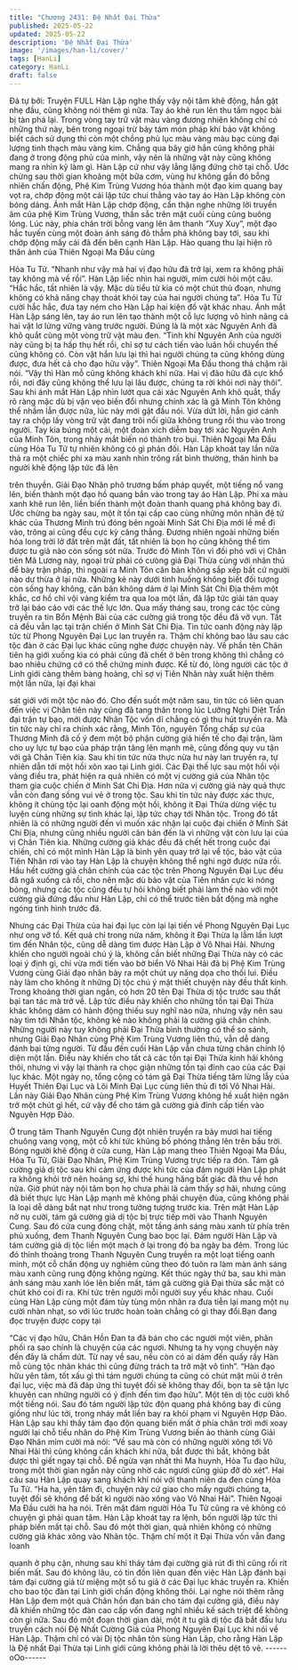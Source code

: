 ```yaml
---
title: "Chương 2431: Đệ Nhất Đại Thừa"
published: 2025-05-22
updated: 2025-05-22
description: 'Đệ Nhất Đại Thừa'
image: '/images/han-li/cover/'
tags: [HanLi]
category: HanLi
draft: false
---
```


Đả tự bởi: Truyện FULL
Hàn Lập nghe thấy vậy nội tâm khẽ động, hắn gật nhẹ đầu, cũng
không nói thêm gì nữa. Tay áo khẽ run lên thu tấm ngọc bài bị tàn
phá lại.
Trong vòng tay trữ vật màu vàng đương nhiên không chỉ có
những thứ này, bên trong ngoại trừ bảy tám món pháp khí bảo vật
không biết cách sử dụng thì còn một chồng phù lục màu vàng
màu bạc cùng đại lượng tinh thạch màu vàng kim.
Chẳng qua bây giờ hắn cũng không phải đang ở trong động phủ
của mình, vậy nên là những vật này cũng không mang ra nhìn kỹ
làm gì.
Hàn Lập cứ như vậy lẳng lặng đứng chờ tại chỗ.
Ước chừng sau thời gian khoảng một bữa cơm, vùng hư không
gần đó bỗng nhiên chấn động, Phệ Kim Trùng Vương hóa thành
một đạo kim quang bay vọt ra, chớp động một cái lập tức chui
thẳng vào tay áo Hàn Lập không còn bóng dáng.
Ánh mắt Hàn Lập chớp động, cẩn thận nghe những lời truyền âm
của phệ Kim Trùng Vương, thần sắc trên mặt cuối cùng cũng
buông lỏng.
Lúc này, phía chân trời bỗng vang lên âm thanh “Xuy Xuy”, một
đạo hắc tuyến cùng một đoàn ánh sáng đỏ thẫm phá không bay
tới, sau khi chớp động mấy cái đã đến bên cạnh Hàn Lập.
Hào quang thu lại hiện rõ thân ảnh của Thiên Ngoại Ma Đầu cùng

Hỏa Tu Tử.
“Nhanh như vậy mà hai vị đạo hữu đã trở lại, xem ra không phải
tay không mà về rồi”. Hàn Lập liếc nhìn hai người, mỉm cười hỏi
một câu.
“Hắc hắc, tất nhiên là vậy. Mặc dù tiểu tử kia có một chút thủ
đoạn, nhưng không có khả năng chạy thoát khỏi tay của hai
người chúng ta”. Hỏa Tu Tử cười hắc hắc, đưa tay ném cho Hàn
Lập hai kiện đồ vật khác nhau.
Ánh mắt Hàn Lập sáng lên, tay áo run lên tạo thành một cỗ lực
lượng vô hình nâng cả hai vật lơ lửng vững vàng trước người.
Đúng là là một xác Nguyên Anh đã khô quắt cùng một vòng trữ
vật màu đen.
“Tinh khí Nguyên Anh của người này cũng bị ta hấp thụ hết rồi,
chỉ sợ tư cách tiến vào luân hồi chuyển thế cũng không có. Còn
vật hắn lưu lại thì hai người chúng ta cũng không dùng được, đưa
hết cả cho đạo hữu vậy”. Thiên Ngoại Ma Đầu thong thả chậm rãi
nói.
“Vậy thì Hàn mỗ cũng không khách khí nữa. Hai vị đão hữu đã
cực khổ rồi, nơi đây cũng không thể lưu lại lâu được, chúng ta rời
khỏi nơi này thôi”. Sau khi ánh mắt Hàn Lập nhìn lướt qua cái xác
Nguyên Anh khô quắt, thấy rõ ràng mặc dù bị vặn vẹo biến đổi
nhưng chính xác là gã Minh Tôn không thể nhầm lẫn được nữa,
lúc này mới gật đầu nói.
Vừa dứt lời, hắn giơ cánh tay ra chộp lấy vòng trữ vật đang trôi
nổi giữa không trung rồi thu vào trong người. Tay kia búng một
cái, một đoàn xích diễm bay tới xác Nguyên Anh của Minh Tôn,
trong nháy mắt biến nó thành tro bụi.
Thiên Ngoại Ma Đầu cùng Hỏa Tu Tử tự nhiên không có gì phản
đối.
Hàn Lập khoát tay lần nữa thả ra một chiếc phi xa màu xanh nhìn
trông rất bình thường, thân hình ba người khẽ động lập tức đã lên

trên thuyền.
Giải Đạo Nhân phô trương bấm pháp quyết, một tiếng nổ vang
lên, biến thành một đạo hồ quang bắn vào trong tay áo Hàn Lập.
Phi xa màu xanh khẽ run lên, liền biến thành một đoàn thanh
quang phá không bay đi.
Ước chừng ba ngày sau, một ít tồn tại cấp cao cùng những môn
nhân đệ tử khác của Thương Minh trú đóng bên ngoài Minh Sát
Chi Địa mới lề mề đi vào, trông ai cũng đều cực kỳ căng thẳng.
Đương nhiên ngoài những biến hóa long trời lở đất trên mặt đất,
tất nhiên là bọn họ cũng không thể tìm được tu giả nào còn sống
sót nữa.
Trước đó Minh Tôn vì đối phó với vị Chân tiên Mã Lương này,
ngoại trừ phải có cưòng giả Đại Thừa cùng với nhân thủ để bày
trận pháp, thì ngoài ra Minh Tôn căn bản không sắp xếp bất cứ
người nào dư thừa ở lại nữa.
Những kẻ này dưới tình huống không biết đối tượng còn sống
hay không, căn bản không dám ở lại Minh Sát Chi Địa thêm một
khắc, cơ hồ chỉ vội vàng kiểm tra qua loa một lần, đã lập tức giải
tán quay trở lại báo cáo với các thế lực lớn.
Qua mấy tháng sau, trong các tộc cũng truyền ra tin Bổn Mệnh
Bài của các cường giả trong tộc đều đã vỡ vụn. Tất cả đều vẫn
lạc tại trận chiến ở Minh Sát Chi Địa.
Tin tức oanh động này lập tức từ Phong Nguyên Đại Lục lan
truyền ra. Thậm chí không bao lâu sau các tộc đàn ở các Đại lục
khác cũng nghe được chuyện này.
Về phần tên Chân tiên hạ giới xuống kia có phải cũng đã chết ở
bên trong không thì chẳng có bao nhiêu chứng cớ có thể chứng
minh được.
Kể từ đó, lòng người các tộc ở Linh giới càng thêm bàng hoàng,
chỉ sợ vị Tiên Nhân này xuất hiện thêm một lần nữa, lại đại khai

sát giới với một tộc nào đó.
Cho đến suốt một năm sau, tin tức có liên quan đến việc vị Chân
tiên này cũng đã tang thân trong lúc Lưỡng Nghi Diệt Trần đại
trận tự bạo, mới được Nhân Tộc vốn dĩ chẳng có gì thu hút truyền
ra.
Mà tin tức này chỉ ra chính xác rằng, Minh Tôn, nguyên Tổng
chấp sự của Thương Minh đã cố ý đem một bộ phận cường giả
hiến tế cho đại trận, làm cho uy lực tự bạo của pháp trận tăng lên
mạnh mẽ, cũng đồng quy vu tận với gã Chân Tiên kia.
Sau khi tin tức nửa thực nửa hư này lan truyền ra, tự nhiên dẫn
tới một hồi xôn xao tại Linh giới.
Các Đại thế lực sau một hồi vội vàng điều tra, phát hiện ra quả
nhiên có một vị cường giả của Nhân tộc tham gia cuộc chiến ở
Minh Sát Chi Địa. Hơn nữa vị cường giả này quả thực vẫn còn
đang sống vui vẻ ở trong tộc.
Sau khi tin tức này được xác thực, không ít chủng tộc lại oanh
động một hồi, không ít Đại Thừa dừng việc tu luyện cùng những
sự tình khác lại, lập tức chạy tới Nhân tộc.
Trong đó tất nhiên là có những người đến vì muốn xác nhận lại
cuộc đại chiến ở Minh Sát Chi Địa, nhưng cũng nhiều người căn
bản đến là vì những vật còn lưu lại của vị Chân Tiên kia.
Những cường giả khác đều đã chết hết trong cuộc đại chiến, chỉ
có một mình Hàn Lập là bình yên quay trở lại về tộc, bảo vật của
Tiên Nhân rơi vào tay Hàn Lập là chuyện không thể nghi ngờ
được nữa rồi.
Hầu hết cường giả chân chính của các tộc trên Phong Nguyên
Đại Lục đều đã ngã xuống cả rồi, cho nên mặc dù bảo vật của
Tiên nhân cực kì nóng bỏng, nhưng các tộc cũng đều tự hỏi
không biết phải làm thế nào với một cường giả đứng đầu như
Hàn Lập, chỉ có thể trước tiên bất động mà nghe ngóng tình hình
trước đã.

Nhưng các Đại Thừa của hai đại lục còn lại lại tiến về Phong
Nguyên Đại Lục như ong vỡ tổ.
Kết quả chỉ trong nửa năm, không ít Đại Thừa lạ lẫm lần lượt tìm
đến Nhân tộc, cũng dễ dàng tìm được Hàn Lập ở Vô Nhai Hải.
Nhưng khiến cho người ngoài chú ý là, không cần biết những Đại
Thừa này có các loại ý định gì, chỉ vừa mới tiến vào bờ biển Vô
Nhai Hải đã bị Phệ Kim Trùng Vương cùng Giải đạo nhân bày ra
một chút uy năng dọa cho thối lui.
Điều này làm cho không ít những Dị tộc chú ý mật thiết chuyện
này đều thất kinh.
Trong khoảng thời gian ngắn, có hơn 20 tên Đại Thừa dị tộc trước
sau thất bại tan tác mà trở về.
Lập tức điều này khiến cho những tồn tại Đại Thừa khác không
dám có hành động thiếu suy nghĩ nào nữa, nhưng vậy nên sau
này tìm tới Nhân tộc, không kẻ nào không phải là cường giả chân
chính.
Những người này tuy không phải Đại Thừa bình thường có thể so
sánh, nhưng Giải Đạo Nhân cùng Phệ Kim Trùng Vương liên thủ,
vẫn dễ dàng đánh bại từng người.
Từ đầu đến cuối Hàn Lập vẫn chưa từng chân chính lộ diện một
lần.
Điều này khiến cho tất cả các tồn tại Đại Thừa kinh hãi không
thôi, nhưng vì vậy lại thành ra chọc giận những tồn tại đỉnh cao
của các Đại lục khác.
Một ngày nọ, tổng cộng có tám gã Đại Thừa tiếng tăm lừng lẫy
của Huyết Thiên Đại Lục và Lôi Minh Đại Lục cùng liên thủ đi tới
Vô Nhai Hải.
Lần này Giải Đạo Nhân cùng Phệ Kim Trùng Vương không hề
xuất hiện ngăn trở một chút gì hết, cứ vậy để cho tám gã cường
giả đỉnh cấp tiến vào Nguyên Hợp Đảo.

Ở trung tâm Thanh Nguyên Cung đột nhiên truyền ra bảy mươi
hai tiếng chuông vang vọng, một cỗ khí tức khủng bố phóng thẳng
lên trên bầu trời.
Bóng người khẽ động ở cửa cung, Hàn Lập mang theo Thiên
Ngoại Ma Đầu, Hỏa Tu Tử, Giải Đạo Nhân, Phệ Kim Trùng
Vương trực tiếp ra đón.
Tám gã cường giả dị tộc sau khi cảm ứng được khi tức của đám
người Hàn Lập phát ra không khỏi trở nên hoảng sợ, khí thế hung
hăng bất giác đã thu về hơn nửa.
Giờ phút này nội tâm bọn họ chưa phải là cảm thấy sợ hãi, nhưng
cũng đã biết thực lực Hàn Lập mạnh mẽ không phải chuyện đùa,
cũng không phải là loại dễ dàng bắt nạt như trong tưởng tượng
trước kia.
Trên mặt Hàn Lập nở nụ cười, tám gã cường giả dị tộc bị trực tiếp
mời vào Thanh Nguyên Cung.
Sau đó cửa cung đóng chặt, một tầng ánh sáng màu xanh từ phía
trên phủ xuống, đem Thanh Nguyên Cung bao bọc lại.
Đám người Hàn Lập và tám cường giả dị tộc liền một mạch ở lại
trong đó ba ngày ba đêm.
Trong lúc đó thỉnh thoảng trong Thanh Nguyên Cung truyền ra
một loạt tiếng oanh minh, một cỗ chấn động uy nghiêm cũng theo
đó tuôn ra làm màn ánh sáng màu xanh cũng rung động không
ngừng.
Kết thúc ngày thứ ba, sau khi màn ánh sáng màu xanh lóe lên
biến mất, tám gã cường giả Đại thừa sắc mặt có chút khó coi đi
ra. Khí tức trên người mỗi người suy yếu khác nhau.
Cuối cùng Hàn Lập cùng một đám tùy tùng môn nhân ra đưa tiễn
lại mang một nụ cười nhàn nhạt, so với lúc trước hoàn toàn
chẳng có gì thay đổi.Bạn đang đọc truyện được copy tại

“Các vị đạo hữu, Chân Hồn Đan ta đã bán cho các người một
viên, phân phối ra sao chính là chuyện của các ngươi. Nhưng ta
hy vọng chuyện này đến đây là chấm dứt. Từ nay về sau, nếu còn
có ai dám đến quấy rầy Hàn mỗ cùng tộc nhân khác thì cũng
đừng trách ta trở mặt vô tình”.
“Hàn đạo hữu yên tâm, tốt xấu gì thì tám người chúng ta cũng có
chút mặt mũi ở trên đại lục, việc mà đã đáp ứng thì tuyệt đối sẽ
không thay đổi, bọn ta sẽ tận lực khuyên can những người có ý
định đến tìm đạo hữu”. Một tên dị tộc cười khổ một tiếng nói.
Sau đó tám người lập tức độn quang phá không bay đi cũng
giống như lúc tới, trong nháy mắt liền bay ra khỏi phạm vi Nguyên
Hợp Đảo.
Hàn Lập sau khi thấy tám đạo độn quang biến mất ở phía chân
trời mới xoay người lại chỗ tiểu nhân do Phệ Kim Trùng Vương
biến ảo thành cùng Giải Đạo Nhân mỉm cười mà nói:
“Về sau mà còn có những người xông tới Vô Nhai Hải thì cũng
không cần khách khí nữa, bắt được thì bắt, không bắt được thì
giết ngay tại chỗ. Để ngừa vạn nhất thì Ma huynh, Hỏa Tu đạo
hữu, trong một thời gian ngắn này cũng nhờ các ngươi cũng giúp
đỡ dò xét”.
Hai câu sau Hàn Lập quay sang khách khí nói với thanh niên da
đen cùng Hỏa Tu Tử.
“Ha ha, yên tâm đi, chuyện này cứ giao cho mấy người chúng ta,
tuyệt đối sẽ không để bất kì người nào xông vào Vô Nhai Hải”.
Thiên Ngoại Ma Đầu cười ha ha nói.
Trên mặt đám người Hỏa Tu Tử cũng ra vẻ không có chuyện gì
phải quan tâm.
Hàn Lập khoát tay ra lệnh, bốn người lập tức thi pháp biến mất tại
chỗ.
Sau đó một thời gian, quả nhiên không có những cường giả khác
xông vào Nhân tộc. Thậm chí một ít Đại Thừa vốn vẫn đang loanh

quanh ở phụ cận, nhưng sau khi tháy tám đại cường giả rút đi thì
cũng rối rít biến mất.
Sau đó không lâu, có tin đồn liên quan đến việc Hàn Lập đánh bại
tám đại cường giả từ miệng một số tu giả ở các Đại lục khác
truyền ra. Khiến cho bao tộc đàn tại Linh giới chấn động không
thôi.
Lại nghe nói thêm rằng Hàn Lập đem một quả Chân hồn đan bán
cho tám đại cường giả, điều này đã khiến những tộc đàn cao cấp
vốn đang nghĩ nhiều kế sách triệt để không còn gì nữa.
Sau đó một đoạn thời gian dài, một ít tu giả dị tộc đã bắt đầu lưu
truyền cách nói Đệ Nhất Cường Giả của Phong Nguyên Đại Lục
khi nói về Hàn Lập.
Thậm chí có vài Dị tộc nhân tôn sùng Hàn Lập, cho rằng Hàn Lập
là Đệ nhất Đại Thừa tại Linh giới cũng không phải là lời thêu dệt
tô vẽ.
------oOo------
